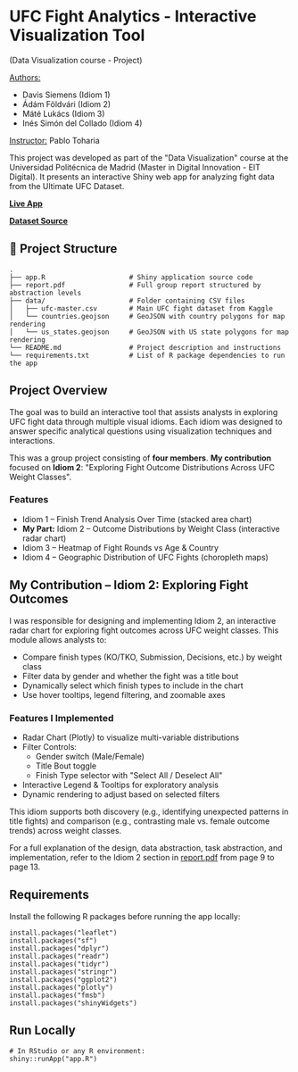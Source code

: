 # UFC Fight Analytics - Interactive Visualization Tool

(Data Visualization course - Project)

<ins>Authors:</ins>
- Davis Siemens (Idiom 1)
- Ádám Földvári (Idiom 2)
- Máté Lukács (Idiom 3)
- Inés Simón del Collado (Idiom 4)

<ins>Instructor:</ins> Pablo Toharia

This project was developed as part of the "Data Visualization" course at the Universidad Politécnica de Madrid (Master in Digital Innovation - EIT Digital). It presents an interactive Shiny web app for analyzing fight data from the Ultimate UFC Dataset.

[**Live App**](https://davissiemens.shinyapps.io/final/)

[**Dataset Source**](https://www.kaggle.com/datasets/mdabbert/ultimate-ufc-dataset)

## 📁 Project Structure
```
.
├── app.R                     # Shiny application source code
├── report.pdf                # Full group report structured by abstraction levels
├── data/                     # Folder containing CSV files
│   ├── ufc-master.csv        # Main UFC fight dataset from Kaggle
│   └── countries.geojson     # GeoJSON with country polygons for map rendering
│   └── us_states.geojson     # GeoJSON with US state polygons for map rendering
└── README.md                 # Project description and instructions
└── requirements.txt          # List of R package dependencies to run the app
```

## Project Overview
The goal was to build an interactive tool that assists analysts in exploring UFC fight data through multiple visual idioms. Each idiom was designed to answer specific analytical questions using visualization techniques and interactions.

This was a group project consisting of **four members**. **My contribution** focused on **Idiom 2**: "Exploring Fight Outcome Distributions Across UFC Weight Classes".

### Features
- Idiom 1 – Finish Trend Analysis Over Time (stacked area chart)
- **My Part:** Idiom 2 –  Outcome Distributions by Weight Class (interactive radar chart)
- Idiom 3 – Heatmap of Fight Rounds vs Age & Country
- Idiom 4 – Geographic Distribution of UFC Fights (choropleth maps)

## My Contribution – Idiom 2: Exploring Fight Outcomes
I was responsible for designing and implementing Idiom 2, an interactive radar chart for exploring fight outcomes across UFC weight classes. This module allows analysts to:
- Compare finish types (KO/TKO, Submission, Decisions, etc.) by weight class
- Filter data by gender and whether the fight was a title bout
- Dynamically select which finish types to include in the chart
- Use hover tooltips, legend filtering, and zoomable axes
### Features I Implemented
- Radar Chart (Plotly) to visualize multi-variable distributions
- Filter Controls:
  - Gender switch (Male/Female)
  - Title Bout toggle
  - Finish Type selector with "Select All / Deselect All"
- Interactive Legend & Tooltips for exploratory analysis
- Dynamic rendering to adjust based on selected filters

This idiom supports both discovery (e.g., identifying unexpected patterns in title fights) and comparison (e.g., contrasting male vs. female outcome trends) across weight classes.

For a full explanation of the design, data abstraction, task abstraction, and implementation, refer to the Idiom 2 section in [report.pdf](https://github.com/25FAdam/Data-Visualization/blob/main/report.pdf) from page 9 to page 13.

## Requirements

Install the following R packages before running the app locally:
```
install.packages("leaflet")
install.packages("sf")
install.packages("dplyr")
install.packages("readr")
install.packages("tidyr")
install.packages("stringr")
install.packages("ggplot2")
install.packages("plotly")
install.packages("fmsb")
install.packages("shinyWidgets")
```

## Run Locally

```
# In RStudio or any R environment:
shiny::runApp("app.R")
```

